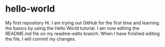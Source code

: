 # hello-world
My first repository
Hi. I am trying out GitHub for the first time and learning the basics by using the Hello World tutorial. I am now editing the README.md file on my readme-edits branch. When I have finished editing the file, I will commit my changes.
